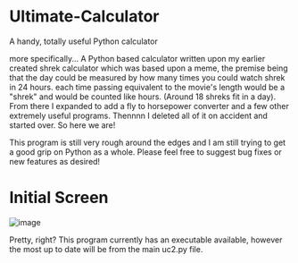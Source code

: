 # Ultimate-Calculator

A handy, totally useful Python calculator




more specifically...
A Python based calculator written upon my earlier created shrek calculator which was based upon a meme, the premise being that the day could be measured by how many times you could watch shrek in 24 hours. each time passing equivalent to the movie's length would be a "shrek" and would be counted like hours. (Around 18 shreks fit in a day). From there I expanded to add a fly to horsepower converter and a few other extremely useful programs. Thennnn I deleted all of it on accident and started over. So here we are!

This program is still very rough around the edges and I am still trying to get a good grip on Python as a whole. Please feel free to suggest bug fixes or new features as desired!

# Initial Screen
![image](https://user-images.githubusercontent.com/84045381/130983130-f24b1312-dff1-49a8-b1d2-9cef40eda965.png)


Pretty, right?
This program currently has an executable available, however the most up to date will be from the main uc2.py file.

